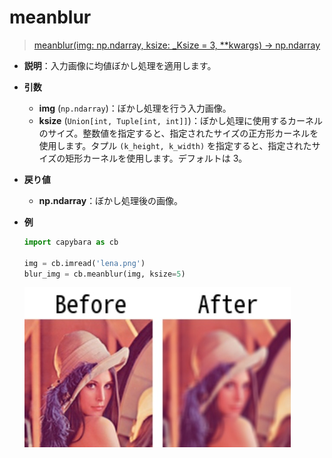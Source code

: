 # meanblur

> [meanblur(img: np.ndarray, ksize: \_Ksize = 3, \*\*kwargs) -> np.ndarray](https://github.com/DocsaidLab/Capybara/blob/975d62fba4f76db59e715c220f7a2af5ad8d050e/capybara/vision/functionals.py#L33)

- **説明**：入力画像に均値ぼかし処理を適用します。

- **引数**

  - **img** (`np.ndarray`)：ぼかし処理を行う入力画像。
  - **ksize** (`Union[int, Tuple[int, int]]`)：ぼかし処理に使用するカーネルのサイズ。整数値を指定すると、指定されたサイズの正方形カーネルを使用します。タプル `(k_height, k_width)` を指定すると、指定されたサイズの矩形カーネルを使用します。デフォルトは 3。

- **戻り値**

  - **np.ndarray**：ぼかし処理後の画像。

- **例**

  ```python
  import capybara as cb

  img = cb.imread('lena.png')
  blur_img = cb.meanblur(img, ksize=5)
  ```

  ![meanblur](./resource/test_meanblur.jpg)
